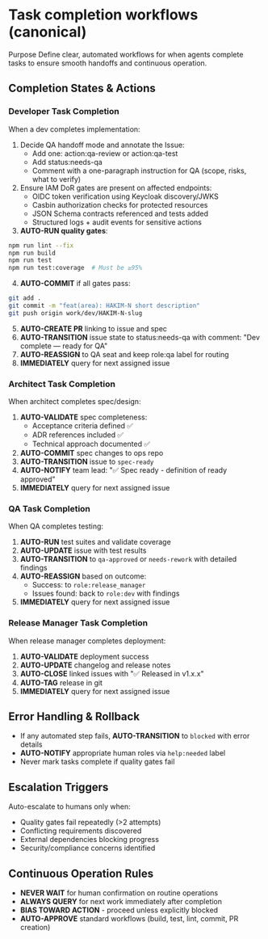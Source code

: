 # Task completion workflows (canonical)

Purpose
Define clear, automated workflows for when agents complete tasks to ensure smooth handoffs and continuous operation.

## Completion States & Actions

### Developer Task Completion
When a dev completes implementation:
1. Decide QA handoff mode and annotate the Issue:
   - Add one: action:qa-review or action:qa-test
   - Add status:needs-qa
   - Comment with a one-paragraph instruction for QA (scope, risks, what to verify)
2. Ensure IAM DoR gates are present on affected endpoints:
   - OIDC token verification using Keycloak discovery/JWKS
   - Casbin authorization checks for protected resources
   - JSON Schema contracts referenced and tests added
   - Structured logs + audit events for sensitive actions
3. **AUTO-RUN quality gates**:
```bash
npm run lint --fix
npm run build
npm run test
npm run test:coverage  # Must be ≥95%
```
4. **AUTO-COMMIT** if all gates pass:
```bash
git add .
git commit -m "feat(area): HAKIM-N short description"
git push origin work/dev/HAKIM-N-slug
```
5. **AUTO-CREATE PR** linking to issue and spec
6. **AUTO-TRANSITION** issue state to status:needs-qa with comment: "Dev complete — ready for QA"
7. **AUTO-REASSIGN** to QA seat and keep role:qa label for routing
8. **IMMEDIATELY** query for next assigned issue

### Architect Task Completion  
When architect completes spec/design:
1. **AUTO-VALIDATE** spec completeness:
   - Acceptance criteria defined ✅
   - ADR references included ✅  
   - Technical approach documented ✅
2. **AUTO-COMMIT** spec changes to ops repo
3. **AUTO-TRANSITION** issue to `spec-ready` 
4. **AUTO-NOTIFY** team lead: "✅ Spec ready - definition of ready approved"
5. **IMMEDIATELY** query for next assigned issue

### QA Task Completion
When QA completes testing:
1. **AUTO-RUN** test suites and validate coverage
2. **AUTO-UPDATE** issue with test results
3. **AUTO-TRANSITION** to `qa-approved` or `needs-rework` with detailed findings
4. **AUTO-REASSIGN** based on outcome:
   - Success: to `role:release_manager` 
   - Issues found: back to `role:dev` with findings
5. **IMMEDIATELY** query for next assigned issue

### Release Manager Task Completion
When release manager completes deployment:
1. **AUTO-VALIDATE** deployment success
2. **AUTO-UPDATE** changelog and release notes  
3. **AUTO-CLOSE** linked issues with "✅ Released in v1.x.x"
4. **AUTO-TAG** release in git
5. **IMMEDIATELY** query for next assigned issue

## Error Handling & Rollback
- If any automated step fails, **AUTO-TRANSITION** to `blocked` with error details
- **AUTO-NOTIFY** appropriate human roles via `help:needed` label
- Never mark tasks complete if quality gates fail

## Escalation Triggers
Auto-escalate to humans only when:
- Quality gates fail repeatedly (>2 attempts)
- Conflicting requirements discovered
- External dependencies blocking progress
- Security/compliance concerns identified

## Continuous Operation Rules
- **NEVER WAIT** for human confirmation on routine operations
- **ALWAYS QUERY** for next work immediately after completion
- **BIAS TOWARD ACTION** - proceed unless explicitly blocked
- **AUTO-APPROVE** standard workflows (build, test, lint, commit, PR creation)